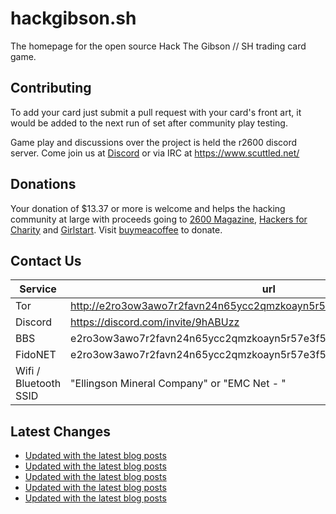 # hackgibson.sh
The homepage for the open source Hack The Gibson // SH trading card game.


## Contributing

To add your card just submit a pull request with your card's front art, it would be added to the next run of set after community play testing.

Game play and discussions over the project is held the r2600 discord server. Come join us at [Discord](https://discord.com/invite/9hABUzz) or via IRC at https://www.scuttled.net/


## Donations

Your donation of $13.37 or more is welcome and helps the hacking community at large with proceeds going to [2600 Magazine](https://2600.com/), [Hackers for Charity](https://hackersforcharity.org) and [Girlstart](https://girlstart.org).  Visit [buymeacoffee](https://www.buymeacoffee.com/hackgibson.sh) to donate.


## Contact Us

Service | url
-|-
Tor | http://e2ro3ow3awo7r2favn24n65ycc2qmzkoayn5r57e3f56nvjwdcgg32ad.onion
Discord | https://discord.com/invite/9hABUzz
BBS | e2ro3ow3awo7r2favn24n65ycc2qmzkoayn5r57e3f56nvjwdcgg32ad.onion:23
FidoNET | e2ro3ow3awo7r2favn24n65ycc2qmzkoayn5r57e3f56nvjwdcgg32ad.onion:24554
Wifi / Bluetooth SSID | "Ellingson Mineral Company" or "EMC Net - <fidonet address>"

## Latest Changes
<!-- BLOG-POST-LIST:START -->
- [Updated with the latest blog posts](https://github.com/DFW2600/hackgibson.sh/commit/45bd90b6572f7d9d744e0c9bc8e5e98e4ec49bdd)
- [Updated with the latest blog posts](https://github.com/DFW2600/hackgibson.sh/commit/be370ba509d286f70498083546bbdb5e82dcf60c)
- [Updated with the latest blog posts](https://github.com/DFW2600/hackgibson.sh/commit/a7b45812dcc27466883f56c328f0ab870919389a)
- [Updated with the latest blog posts](https://github.com/DFW2600/hackgibson.sh/commit/3f96edb2d1292d4a3c373df17bab7d97990d91fd)
- [Updated with the latest blog posts](https://github.com/DFW2600/hackgibson.sh/commit/509e9849a6d1b974324c4d76fbbe218a9a8e3bc1)
<!-- BLOG-POST-LIST:END -->
